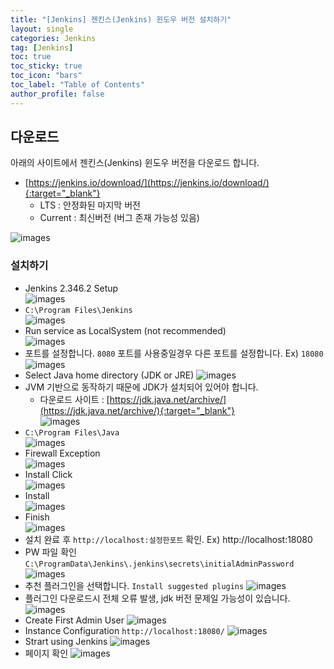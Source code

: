```yaml
---
title: "[Jenkins] 젠킨스(Jenkins) 윈도우 버전 설치하기"
layout: single
categories: Jenkins
tag: [Jenkins]
toc: true
toc_sticky: true
toc_icon: "bars"
toc_label: "Table of Contents"
author_profile: false
---
```


## 다운로드
아래의 사이트에서 젠킨스(Jenkins) 윈도우 버전을 다운로드 합니다.
- [https://jenkins.io/download/](https://jenkins.io/download/){:target="_blank"}
  - LTS : 안정화된 마지막 버전
  - Current : 최신버전 (버그 존재 가능성 있음)

![images](/images/2022-07-20-jenkins/jenkins1.png)

### 설치하기

- Jenkins 2.346.2 Setup  
![images](/images/2022-07-20-jenkins/jenkins2.png)
- `C:\Program Files\Jenkins`  
![images](/images/2022-07-20-jenkins/jenkins3.png)
- Run service as LocalSystem (not recommended)  
![images](/images/2022-07-20-jenkins/jenkins4.png)
- 포트를 설정합니다. `8080` 포트를 사용중일경우 다른 포트를 설정합니다. Ex) `18080`
![images](/images/2022-07-20-jenkins/jenkins5.png)
- Select Java home directory (JDK or JRE)
![images](/images/2022-07-20-jenkins/jenkins6.png)
- JVM 기반으로 동작하기 때문에 JDK가 설치되어 있어야 합니다.
  - 다운로드 사이트 : [https://jdk.java.net/archive/](https://jdk.java.net/archive/){:target="_blank"}  
![images](/images/2022-07-20-jenkins/jenkins7.png)
- `C:\Program Files\Java`  
![images](/images/2022-07-20-jenkins/jenkins8.png)
- Firewall Exception  
![images](/images/2022-07-20-jenkins/jenkins9.png)
- Install Click  
![images](/images/2022-07-20-jenkins/jenkins10.png)
- Install  
![images](/images/2022-07-20-jenkins/jenkins11.png)
- Finish  
![images](/images/2022-07-20-jenkins/jenkins12.png)
- 설치 완료 후 `http://localhost:설정한포트` 확인. Ex) http://localhost:18080
- PW 파일 확인 `C:\ProgramData\Jenkins\.jenkins\secrets\initialAdminPassword` 
![images](/images/2022-07-20-jenkins/jenkins13.png)
- 추천 플러그인을 선택합니다. `Install suggested plugins`
![images](/images/2022-07-20-jenkins/jenkins14.png)
- 플러그인 다운로드시 전체 오류 발생, jdk 버전 문제일 가능성이 있습니다.
![images](/images/2022-07-20-jenkins/jenkins15.png)
- Create First Admin User
![images](/images/2022-07-20-jenkins/jenkins16.png)
- Instance Configuration `http://localhost:18080/`
![images](/images/2022-07-20-jenkins/jenkins17.png)
- Strart using Jenkins
![images](/images/2022-07-20-jenkins/jenkins18.png)
- 페이지 확인
![images](/images/2022-07-20-jenkins/jenkins19.png)